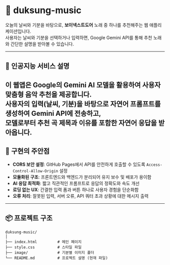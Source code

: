 # 🎵 duksung-music

오늘의 날씨와 기분을 바탕으로, **보이넥스트도어** 노래 중 하나를 추천해주는 웹 애플리케이션입니다.  
사용자는 날씨와 기분을 선택하거나 입력하면, Google Gemini API를 통해 추천 노래와 간단한 설명을 받아볼 수 있습니다.

---

## 🧠 인공지능 서비스 설명

이 웹앱은 Google의 Gemini AI 모델을 활용하여 사용자 맞춤형 음악 추천을 제공합니다.  
사용자의 입력(날씨, 기분)을 바탕으로 자연어 프롬프트를 생성하여 Gemini API에 전송하고,  
모델로부터 추천 곡 제목과 이유를 포함한 자연어 응답을 받아옵니다.
---

## 🎯 구현의 주안점

- **CORS 보안 설정**: GitHub Pages에서 API를 안전하게 호출할 수 있도록 `Access-Control-Allow-Origin` 설정
- **모듈화된 구조**: 프론트엔드와 백엔드가 분리되어 유지 보수 및 배포가 용이함
- **AI 응답 최적화**: 짧고 직관적인 프롬프트로 응답의 정확도와 속도 개선
- **로딩 없는 UX**: 간결한 입력 폼과 버튼 하나로 사용자 경험을 단순화함
- **오류 처리**: 잘못된 입력, 서버 오류, API 쿼터 초과 상황에 대한 메시지 출력

---

## 📦 프로젝트 구조

```
duksung-music/
│
├── index.html         # 메인 페이지
├── style.css          # 스타일 파일
├── image/             # 기분별 이미지 폴더
└── README.md          # 프로젝트 설명 (현재 파일)
```

